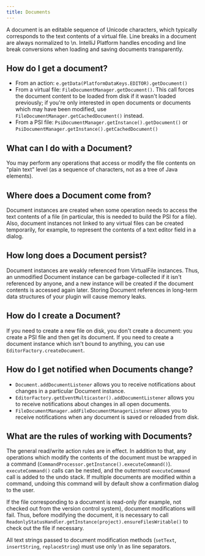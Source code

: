 ```yaml
---
title: Documents
---
```


A document is an editable sequence of Unicode characters, which typically corresponds to the text contents of a virtual file. Line breaks in a document are always normalized to \n. IntelliJ Platform handles encoding and line break conversions when loading and saving documents transparently.

## How do I get a document?

*  From an action: `e.getData(PlatformDataKeys.EDITOR).getDocument()`
*  From a virtual file: `FileDocumentManager.getDocument()`. This call forces the document content to be loaded from disk if it wasn't loaded previously; if you're only interested in open documents or documents which may have been modified, use `FileDocumentManager.getCachedDocument()` instead.
*  From a PSI file: `PsiDocumentManager.getInstance().getDocument()` or `PsiDocumentManager.getInstance().getCachedDocument()`

## What can I do with a Document?

You may perform any operations that access or modify the file contents on "plain text" level (as a sequence of characters, not as a tree of Java elements).

## Where does a Document come from?

Document instances are created when some operation needs to access the text contents of a file (in particular, this is needed to build the PSI for a file). Also, document instances not linked to any virtual files can be created temporarily, for example, to represent the contents of a text editor field in a dialog.

## How long does a Document persist?

Document instances are weakly referenced from VirtualFile instances. Thus, an unmodified Document instance can be garbage-collected if it isn't referenced by anyone, and a new instance will be created if the document contents is accessed again later. Storing Document references in long-term data structures of your plugin will cause memory leaks.

## How do I create a Document?

If you need to create a new file on disk, you don't create a document: you create a PSI file and then get its document. If you need to create a document instance which isn't bound to anything, you can use `EditorFactory.createDocument`.

## How do I get notified when Documents change?

*  `Document.addDocumentListener` allows you to receive notifications about changes in a particular Document instance.
*  `EditorFactory.getEventMulticaster().addDocumentListener` allows you to receive notifications about changes in all open documents.
*  `FileDocumentManager.addFileDocumentManagerListener` allows you to receive notifications when any document is saved or reloaded from disk.

## What are the rules of working with Documents?

The general read/write action rules are in effect. In addition to that, any operations which modify the contents of the document must be wrapped in a command (`CommandProcessor.getInstance().executeCommand()`). `executeCommand()` calls can be nested, and the outermost `executeCommand` call is added to the undo stack. If multiple documents are modified within a command, undoing this command will by default show a confirmation dialog to the user.

If the file corresponding to a document is read-only (for example, not checked out from the version control system), document modifications will fail. Thus, before modifying the document, it is necessary to call `ReadonlyStatusHandler.getInstance(project).ensureFilesWritable()` to check out the file if necessary.

All text strings passed to document modification methods (`setText`, `insertString`, `replaceString`) must use only \n as line separators.
